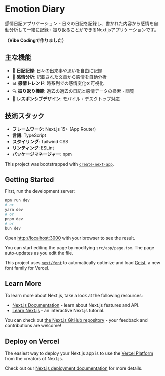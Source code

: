 # Emotion Diary

感情日記アプリケーション - 日々の日記を記録し、書かれた内容から感情を自動分析して一緒に記録・振り返ることができるNext.jsアプリケーションです。

**（Vibe Codingで作りました）**

## 主な機能

- 📝 **日記記録**: 日々の出来事や思いを自由に記録
- 🧠 **感情分析**: 記載された文章から感情を自動分析
- 📊 **感情トレンド**: 時系列での感情変化を可視化
- 🔍 **振り返り機能**: 過去の過去の日記と感情データの検索・閲覧
- 📱 **レスポンシブデザイン**: モバイル・デスクトップ対応

## 技術スタック

- **フレームワーク**: Next.js 15+ (App Router)
- **言語**: TypeScript
- **スタイリング**: Tailwind CSS
- **リンティング**: ESLint
- **パッケージマネージャー**: npm

This project was bootstrapped with [`create-next-app`](https://nextjs.org/docs/app/api-reference/cli/create-next-app).

## Getting Started

First, run the development server:

```bash
npm run dev
# or
yarn dev
# or
pnpm dev
# or
bun dev
```

Open [http://localhost:3000](http://localhost:3000) with your browser to see the result.

You can start editing the page by modifying `src/app/page.tsx`. The page auto-updates as you edit the file.

This project uses [`next/font`](https://nextjs.org/docs/app/building-your-application/optimizing/fonts) to automatically optimize and load [Geist](https://vercel.com/font), a new font family for Vercel.

## Learn More

To learn more about Next.js, take a look at the following resources:

- [Next.js Documentation](https://nextjs.org/docs) - learn about Next.js features and API.
- [Learn Next.js](https://nextjs.org/learn) - an interactive Next.js tutorial.

You can check out [the Next.js GitHub repository](https://github.com/vercel/next.js) - your feedback and contributions are welcome!

## Deploy on Vercel

The easiest way to deploy your Next.js app is to use the [Vercel Platform](https://vercel.com/new?utm_medium=default-template&filter=next.js&utm_source=create-next-app&utm_campaign=create-next-app-readme) from the creators of Next.js.

Check out our [Next.js deployment documentation](https://nextjs.org/docs/app/building-your-application/deploying) for more details.
